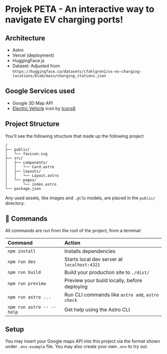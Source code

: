 # Projek PETA - An interactive way to navigate EV charging ports!

## Architecture

- Astro
- Vercel (deployment)
- HuggingFace.js
- Dataset: Adjusted from `https://huggingface.co/datasets/cfahlgren1/us-ev-charging-locations/blob/main/charging_stations.json`

## Google Services used

- Google 3D Map API
- <a target="_blank" href="https://icons8.com/icon/61577/electric-vehicle">Electric Vehicle</a> icon by <a target="_blank" href="https://icons8.com">Icons8</a>

## Project Structure

You'll see the following structure that made up the following project

```text
/
├── public/
│   └── favicon.svg
├── src/
│   ├── components/
│   │   └── Card.astro
│   ├── layouts/
│   │   └── Layout.astro
│   └── pages/
│       └── index.astro
└── package.json
```

Any used assets, like images and `.gtlb` models, are placed in the `public/` directory.

## 🧞 Commands

All commands are run from the root of the project, from a terminal:

| Command                   | Action                                           |
| :------------------------ | :----------------------------------------------- |
| `npm install`             | Installs dependencies                            |
| `npm run dev`             | Starts local dev server at `localhost:4321`      |
| `npm run build`           | Build your production site to `./dist/`          |
| `npm run preview`         | Preview your build locally, before deploying     |
| `npm run astro ...`       | Run CLI commands like `astro add`, `astro check` |
| `npm run astro -- --help` | Get help using the Astro CLI                     |

## Setup

You may insert your Google maps API into this project via the format shown under `.env.example` file. You may also create your own `.env` to try out.
